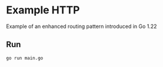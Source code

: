 # Example HTTP
Example of an enhanced routing pattern introduced in Go 1.22

## Run
```
go run main.go
```